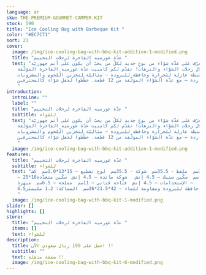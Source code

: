```yaml
---
language: ar
sku: THE-PREMIUM-GOURMET-CAMPER-KIT
stock: 590
title: "Ice Cooling Bag with Barbeque Kit "
color: "#EC7C71"
sort: 21
cover:
  image: /img/ice-cooling-bag-with-bbq-kit-addition-1-modified.png
  title: "عدّة غورميه الفاخرة لرحلات التخييم "
  text: "تعرّف على عدّة شوّاء من نوعٍ جديد لكلّ من يحبّ أن يكون على أتم جهوزيّة
    خلال رحلات الشوّاء والنزهات! تقدّم لكم كامبيت عدّة غورميه الفاخرة المؤلّفة
    من شنطة عازلة للحرارة وحافظة للبرودة – مثاليّة لتخزين الّلحوم والمشروبات
    الباردة – مع عدّة الشوّاء المؤلّفة من 12 قطعة. خطّطوا لحفل شوّاء كالمحترفين!
    "
introduction:
  introLine: ""
  label: ""
  title: "عدّة غورميه الفاخرة لرحلات التخييم "
  subtitle: للشواء
  text: "تعرّف على عدّة شوّاء من نوعٍ جديد لكلّ من يحبّ أن يكون على أتم جهوزيّة
    خلال رحلات الشوّاء والنزهات! تقدّم لكم كامبيت عدّة غورميه الفاخرة المؤلّفة
    من شنطة عازلة للحرارة وحافظة للبرودة – مثاليّة لتخزين الّلحوم والمشروبات
    الباردة – مع عدّة الشوّاء المؤلّفة من 12 قطعة. خطّطوا لحفل شوّاء كالمحترفين!
    "
  image: /img/ice-cooling-bag-with-bbq-kit-addition-1-modified.png
features:
  title: "عدّة غورميه الفاخرة لرحلات التخييم "
  subtitle: للشواء
  text: "ملوق – 35.5سم  ملقط - 35.5سم  شوكة - 35.5سم  لوح تقطيع – 15*13*1.0سم  كف
    – 25*16سم  سكّين ستيك – 4.5 إنش   شوكة مائدة – 4.5 إنش  سكّين متعدّدة
    الإستخدامات – 4.5 إنش  فتّاحة قناني – 11سم  مملحة – 6.5سم  مبهرة –
    6.5سم  شنطة حافظة للبرودة ومقاومة للماء – 42*21.5*36سم  السماكة: 1.2 مليمتر
    "
  image: /img/ice-cooling-bag-with-bbq-kit-1-modified.png
slider: []
highlights: []
store:
  title: "عدّة غورميه الفاخرة لرحلات التخييم "
  items: []
  text: للشواء
description:
  title: احصل على 199 ريال سعودي الآن !!
  subtitle: ""
  text: صفقة مذهلة !!
  image: /img/ice-cooling-bag-with-bbq-kit-6-modified.png
---
```

